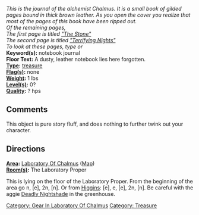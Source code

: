 *This is the journal of the alchemist Chalmus. It is a small book of
gilded pages bound in thick brown leather. As you open the cover you
realize that most of the pages of this book have been ripped out.*  
*Of the remaining pages,*  
*The first page is titled ["The
Stone"](Notebook_Of_Chalmus_Page_One.md "wikilink")*  
*The second page is titled ["Terrifying
Nights"](Notebook_Of_Chalmus_Page_Two.md "wikilink")*  
*To look at these pages, type
[<look one>](Notebook_Of_Chalmus_Page_One.md "wikilink") or
[<look two>](Notebook_Of_Chalmus_Page_Two.md "wikilink")*  
**Keyword(s):** notebook journal  
**Floor Text:** A dusty, leather notebook lies here forgotten.  
**[Type](:Category:_Object_Types.md "wikilink"):**
[treasure](:Category:_Treasure.md "wikilink")  
**[Flag(s)](:Category:_Object_Flags.md "wikilink"):** none  
**[Weight](Object_Weight.md "wikilink"):** 1 lbs  
**[Level(s)](Object_Level.md "wikilink"):** 0?  
**[Quality](Object_Quality.md "wikilink"):** ? hps  

## Comments

This object is pure story fluff, and does nothing to further twink out
your character.

## Directions

**[Area](:Category:_Areas.md "wikilink"):** [Laboratory Of
Chalmus](:Category:_Laboratory_Of_Chalmus.md "wikilink")
([Map](Laboratory_Of_Chalmus_Map.md "wikilink"))  
**[Room(s)](:Category:_Rooms.md "wikilink"):** The Laboratory Proper

This is lying on the floor of the Laboratory Proper. From the beginning
of the area go n, \[e\], 2n, \[n\]. Or from
[Higgins](Butler_Higgins.md "wikilink"): \[e\], e, \[e\], 2n, \[n\]. Be
careful with the aggie [Deadly Nightshade](Deadly_Nightshade "wikilink")
in the greenhouse.

[Category: Gear In Laboratory Of
Chalmus](Category:_Gear_In_Laboratory_Of_Chalmus "wikilink") [Category:
Treasure](Category:_Treasure "wikilink")
